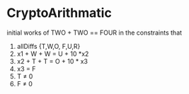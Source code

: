 # CryptoArithmatic
initial works of TWO + TWO == FOUR
in the constraints that 
1) allDiffs {T,W,O, F,U,R}
2) x1 + W + W = U + 10 *x2
3) x2 + T + T = O + 10 * x3
4) x3 = F 
5) T ≠ 0
6) F ≠ 0
